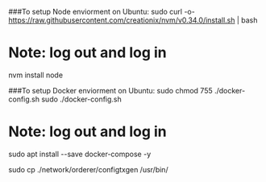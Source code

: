 ###To setup Node enviorment on Ubuntu:
sudo curl -o- https://raw.githubusercontent.com/creationix/nvm/v0.34.0/install.sh | bash

# Note: log out and log in
nvm install node

###To setup Docker enviorment on Ubuntu:
sudo chmod 755 ./docker-config.sh
sudo ./docker-config.sh
# Note: log out and log in
sudo apt install --save docker-compose -y


sudo cp ./network/orderer/configtxgen /usr/bin/